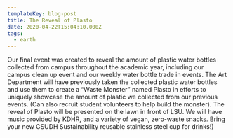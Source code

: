 ```yaml
---
templateKey: blog-post
title: The Reveal of Plasto
date: 2020-04-22T15:04:10.000Z
tags:
  - earth
---
```


Our final event was created to reveal the amount of plastic water bottles collected from campus throughout the academic year, including our campus clean up event and our weekly water bottle trade in events. The Art Department will have previously taken the collected plastic water bottles and use them to create a “Waste Monster” named Plasto in efforts to uniquely showcase the amount of plastic we collected from our previous events. (Can also recruit student volunteers to help build the monster). The reveal of Plasto will be presented on the lawn in front of LSU. We will have music provided by KDHR, and a variety of vegan, zero-waste snacks. Bring your new CSUDH Sustainability reusable stainless steel cup for drinks!)
